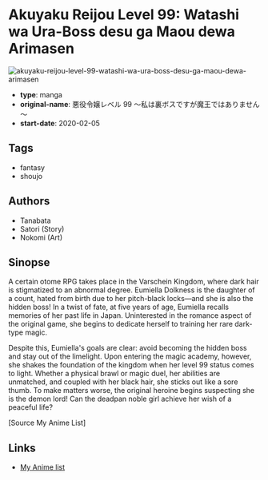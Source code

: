 # Akuyaku Reijou Level 99: Watashi wa Ura-Boss desu ga Maou dewa Arimasen

![akuyaku-reijou-level-99-watashi-wa-ura-boss-desu-ga-maou-dewa-arimasen](https://cdn.myanimelist.net/images/manga/1/238943.jpg)

-   **type**: manga
-   **original-name**: 悪役令嬢レベル 99 ～私は裏ボスですが魔王ではありません～
-   **start-date**: 2020-02-05

## Tags

-   fantasy
-   shoujo

## Authors

-   Tanabata
-   Satori (Story)
-   Nokomi (Art)

## Sinopse

A certain otome RPG takes place in the Varschein Kingdom, where dark hair is stigmatized to an abnormal degree. Eumiella Dolkness is the daughter of a count, hated from birth due to her pitch-black locks—and she is also the hidden boss! In a twist of fate, at five years of age, Eumiella recalls memories of her past life in Japan. Uninterested in the romance aspect of the original game, she begins to dedicate herself to training her rare dark-type magic.

Despite this, Eumiella's goals are clear: avoid becoming the hidden boss and stay out of the limelight. Upon entering the magic academy, however, she shakes the foundation of the kingdom when her level 99 status comes to light. Whether a physical brawl or magic duel, her abilities are unmatched, and coupled with her black hair, she sticks out like a sore thumb. To make matters worse, the original heroine begins suspecting she is the demon lord! Can the deadpan noble girl achieve her wish of a peaceful life?

[Source My Anime List]

## Links

-   [My Anime list](https://myanimelist.net/manga/124305/Akuyaku_Reijou_Level_99__Watashi_wa_Ura-Boss_desu_ga_Maou_dewa_Arimasen)
